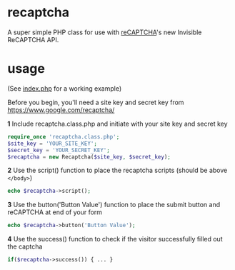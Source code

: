 # recaptcha
A super simple PHP class for use with [reCAPTCHA](https://www.google.com/recaptcha/admin)'s new Invisible ReCAPTCHA API.

# usage
(See [index.php](index.php) for a working example)

Before you begin, you'll need a site key and secret key from https://www.google.com/recaptcha/

**1** Include recaptcha.class.php and initiate with your site key and secret key
```php
require_once 'recaptcha.class.php';
$site_key = 'YOUR_SITE_KEY';
$secret_key = 'YOUR_SECRET_KEY';
$recaptcha = new Recaptcha($site_key, $secret_key);
```
**2** Use the script() function to place the recaptcha scripts (should be above ```</body>```)
```php
echo $recaptcha->script();
```
**3** Use the button('Button Value') function to place the submit button and reCAPTCHA at end of your form
```php
echo $recaptcha->button('Button Value');
```
**4** Use the success() function to check if the visitor successfully filled out the captcha
```php
if($recaptcha->success()) { ... }
```
